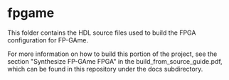 # fpgame
This folder contains the HDL source files used to build the FPGA configuration for FP-GAme.

For more information on how to build this portion of the project, see the section "Synthesize
FP-GAme FPGA" in the build_from_source_guide.pdf, which can be found in this repository under the
docs subdirectory.